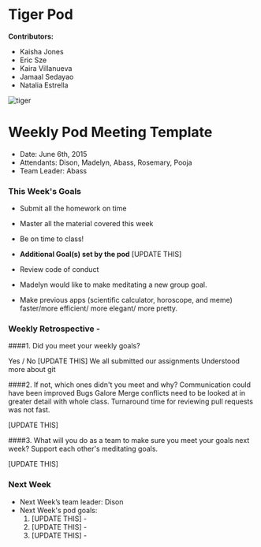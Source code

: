 # Tiger Pod

**Contributors:**
- Kaisha Jones
- Eric Sze
- Kaira Villanueva 
- Jamaal Sedayao
- Natalia Estrella


![tiger](http://media0.giphy.com/media/xkdUsgFwboNoY/giphy.gif)


# Weekly Pod Meeting Template

* Date: June 6th, 2015
* Attendants: Dison, Madelyn, Abass, Rosemary, Pooja
* Team Leader: Abass

### This Week's Goals

* Submit all the homework on time
* Master all the material covered this week
* Be on time to class!

* **Additional Goal(s) set by the pod** [UPDATE THIS]
* Review code of conduct
* Madelyn would like to make meditating a new group goal.
* Make previous apps (scientific calculator, horoscope, and meme) faster/more efficient/ more elegant/ more pretty.

### Weekly Retrospective -

####1. Did you meet your weekly goals?  

Yes / No [UPDATE THIS] We all submitted our assignments
Understood more about git

####2. If not, which ones didn't you meet and why?
Communication could have been improved
Bugs Galore
Merge conflicts need to be looked at in greater detail with whole class.
Turnaround time for reviewing pull requests was not fast.


[UPDATE THIS]

####3. What will you do as a team to make sure you meet your goals next week?
Support each other's meditating goals.



[UPDATE THIS]

### Next Week

* Next Week’s team leader: Dison
* Next Week's pod goals:
  1. [UPDATE THIS]  - 
  2. [UPDATE THIS]  -
  3. [UPDATE THIS]  -

